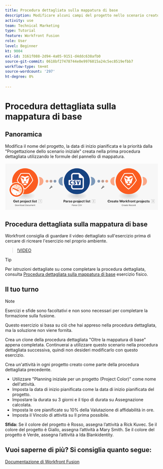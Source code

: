 ```yaml
---
title: Procedura dettagliata sulla mappatura di base
description: Modificare alcuni campi del progetto nello scenario creato in precedenza utilizzando le formule del pannello di mappatura in [!DNL Adobe Workfront Fusion].
activity: use
team: Technical Marketing
type: Tutorial
feature: Workfront Fusion
role: User
level: Beginner
kt: 9004
exl-id: 3161f088-2d94-4a05-9151-d4ddc638afb0
source-git-commit: 0618bf27478744e0e9976015a24c5ec8519efbb7
workflow-type: tm+mt
source-wordcount: '297'
ht-degree: 0%

---
```


# Procedura dettagliata sulla mappatura di base

## Panoramica

Modifica il nome del progetto, la data di inizio pianificata e la priorità dalla &quot;Progettazione dello scenario iniziale&quot; creata nella prima procedura dettagliata utilizzando le formule del pannello di mappatura.

![Immagine dello scenario di fusione](assets/understand-the-basics-1.png)

## Procedura dettagliata sulla mappatura di base

Workfront consiglia di guardare il video dettagliato sull&#39;esercizio prima di cercare di ricreare l&#39;esercizio nel proprio ambiente.

>[!VIDEO](https://video.tv.adobe.com/v/335264/?quality=12)

>[!TIP]
>
>Per istruzioni dettagliate su come completare la procedura dettagliata, consulta [Procedura dettagliata sulla mappatura di base](https://experienceleague.adobe.com/docs/workfront-learn/tutorials-workfront/fusion/exercises/beyond-basic-mapping.html?lang=en) esercizio fisico.

## Il tuo turno

>[!NOTE]
>
>Esercizi e sfide sono facoltativi e non sono necessari per completare la formazione sulla fusione.

Questo esercizio si basa su ciò che hai appreso nella procedura dettagliata, ma la soluzione non viene fornita.

Crea un clone della procedura dettagliata &quot;Oltre la mappatura di base&quot; appena completata. Continuerai a utilizzare questo scenario nella procedura dettagliata successiva, quindi non desideri modificarlo con questo esercizio.

Crea un&#39;attività in ogni progetto creato come parte della procedura dettagliata precedente.

* Utilizzare &quot;Planning iniziale per un progetto (Project Color)&quot; come nome dell&#39;attività.
* Imposta la data di inizio pianificata come la data di inizio pianificata del progetto.
* Impostare la durata su 3 giorni e il tipo di durata su Assegnazione calcolata.
* Imposta le ore pianificate su 10% della Valutazione di affidabilità in ore.
* Imposta il Vincolo di attività su Il prima possibile.

**Sfida:** Se il colore del progetto è Rosso, assegna l’attività a Rick Kuvec. Se il colore del progetto è Giallo, assegna l’attività a Mary Smith. Se il colore del progetto è Verde, assegna l’attività a Ida Blankidentity.

## Vuoi saperne di più? Si consiglia quanto segue:

[Documentazione di Workfront Fusion](https://experienceleague.adobe.com/docs/workfront/using/adobe-workfront-fusion/workfront-fusion-2.html?lang=en)
